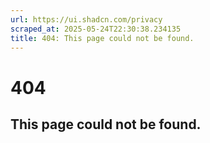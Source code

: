```yaml
---
url: https://ui.shadcn.com/privacy
scraped_at: 2025-05-24T22:30:38.234135
title: 404: This page could not be found.
---
```


# 404
## This page could not be found.

